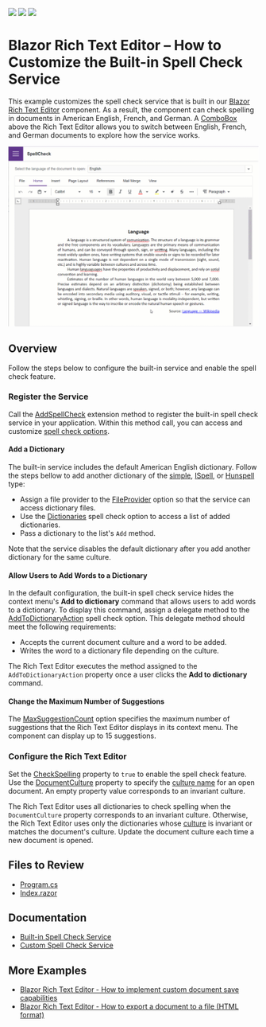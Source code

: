 <!-- default badges list -->
![](https://img.shields.io/endpoint?url=https://codecentral.devexpress.com/api/v1/VersionRange/568709069/22.2.3%2B)
[![](https://img.shields.io/badge/Open_in_DevExpress_Support_Center-FF7200?style=flat-square&logo=DevExpress&logoColor=white)](https://supportcenter.devexpress.com/ticket/details/T1128858)
[![](https://img.shields.io/badge/📖_How_to_use_DevExpress_Examples-e9f6fc?style=flat-square)](https://docs.devexpress.com/GeneralInformation/403183)
<!-- default badges end -->
# Blazor Rich Text Editor – How to Customize the Built-in Spell Check Service

This example customizes the spell check service that is built in our [Blazor Rich Text Editor](https://docs.devexpress.com/Blazor/401891/rich-text-editor) component. As a result, the component can check spelling in documents in American English, French, and German. A [ComboBox](https://docs.devexpress.com/Blazor/DevExpress.Blazor.DxComboBox-2) above the Rich Text Editor allows you to switch between English, French, and German documents to explore how the service works.

![Blazor DxRichEdit Customize the Spell Check Service](/image.gif)

## Overview

Follow the steps below to configure the built-in service and enable the spell check feature.

### Register the Service

Call the [AddSpellCheck](https://docs.devexpress.com/Blazor/DevExpress.Blazor.RichEdit.SpellCheck.SpellCheckExtensions.AddSpellCheck(IDevExpressBlazorBuilder--Action-SpellCheckOptions-)) extension method to register the built-in spell check service in your application. Within this method call, you can access and customize [spell check options](https://docs.devexpress.com/Blazor/DevExpress.Blazor.RichEdit.SpellCheck.SpellCheckOptions).

#### Add a Dictionary

The built-in service includes the default American English dictionary. Follow the steps bellow to add another dictionary of the [simple](https://docs.devexpress.com/Blazor/DevExpress.Blazor.RichEdit.SpellCheck.Dictionary), [ISpell](https://docs.devexpress.com/Blazor/DevExpress.Blazor.RichEdit.SpellCheck.ISpellDictionary), or [Hunspell](https://docs.devexpress.com/Blazor/DevExpress.Blazor.RichEdit.SpellCheck.HunspellDictionary) type:

* Assign a file provider to the [FileProvider](https://docs.devexpress.com/Blazor/DevExpress.Blazor.RichEdit.SpellCheck.SpellCheckOptions.FileProvider) option so that the service can access dictionary files.
* Use the [Dictionaries](https://docs.devexpress.com/Blazor/DevExpress.Blazor.RichEdit.SpellCheck.SpellCheckOptions.Dictionaries) spell check option to access a list of added dictionaries.
* Pass a dictionary to the list's `Add` method.

Note that the service disables the default dictionary after you add another dictionary for the same culture.

#### Allow Users to Add Words to a Dictionary

In the default configuration, the built-in spell check service hides the context menu's **Add to dictionary** command that allows users to add words to a dictionary. To display this command, assign a delegate method to the [AddToDictionaryAction](https://docs.devexpress.com/Blazor/DevExpress.Blazor.RichEdit.SpellCheck.SpellCheckOptions.AddToDictionaryAction) spell check option. This delegate method should meet the following requirements:

* Accepts the current document culture and a word to be added.
* Writes the word to a dictionary file depending on the culture.

The Rich Text Editor executes the method assigned to the `AddToDictionaryAction` property once a user clicks the **Add to dictionary** command.

#### Change the Maximum Number of Suggestions

The [MaxSuggestionCount](https://docs.devexpress.com/Blazor/DevExpress.Blazor.RichEdit.SpellCheck.SpellCheckOptions.MaxSuggestionCount) option specifies the maximum number of suggestions that the Rich Text Editor displays in its context menu. The component can display up to 15 suggestions.

### Configure the Rich Text Editor

Set the [CheckSpelling](https://docs.devexpress.com/Blazor/DevExpress.Blazor.RichEdit.DxRichEdit.CheckSpelling) property to `true` to enable the spell check feature. Use the [DocumentCulture](https://docs.devexpress.com/Blazor/DevExpress.Blazor.RichEdit.DxRichEdit.DocumentCulture) property to specify the [culture name](https://docs.microsoft.com/en-us/dotnet/api/system.globalization.cultureinfo.name?view=net-6.0) for an open document. An empty property value corresponds to an invariant culture.

The Rich Text Editor uses all dictionaries to check spelling when the `DocumentCulture` property corresponds to an invariant culture. Otherwise, the Rich Text Editor uses only the dictionaries whose [culture](https://docs.devexpress.com/Blazor/DevExpress.Blazor.RichEdit.SpellCheck.DictionaryBase.Culture) is invariant or matches the document's culture. Update the document culture each time a new document is opened.

## Files to Review

- [Program.cs](./CS/SpellCheck/Program.cs)
- [Index.razor](./CS/SpellCheck/Pages/Index.razor)

## Documentation

- [Built-in Spell Check Service](https://docs.devexpress.com/Blazor/DevExpress.Blazor.RichEdit.SpellCheck.SpellCheckExtensions)
- [Custom Spell Check Service](https://docs.devexpress.com/Blazor/DevExpress.Blazor.RichEdit.ISpellCheckService)

## More Examples

- [Blazor Rich Text Editor - How to implement custom document save capabilities](https://github.com/DevExpress-Examples/blazor-dxrichedit-custom-saving)
- [Blazor Rich Text Editor - How to export a document to a file (HTML format)](https://github.com/DevExpress-Examples/blazor-dxrichedit-export-to-html)
